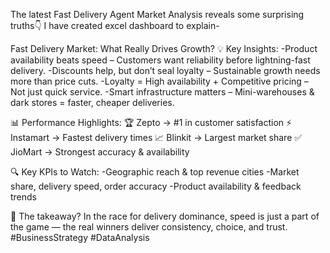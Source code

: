 The latest Fast Delivery Agent Market Analysis reveals some surprising truths👇
I have created excel dashboard to explain-

 Fast Delivery Market: What Really Drives Growth? 
💡 Key Insights:
-Product availability beats speed – Customers want reliability before lightning-fast delivery.
-Discounts help, but don’t seal loyalty – Sustainable growth needs more than price cuts.
-Loyalty = High availability + Competitive pricing – Not just quick service.
-Smart infrastructure matters – Mini-warehouses & dark stores = faster, cheaper deliveries.

📊 Performance Highlights:
 🏆 Zepto → #1 in customer satisfaction
 ⚡ Instamart → Fastest delivery times
 📈 Blinkit → Largest market share
 ✅ JioMart → Strongest accuracy & availability

🔍 Key KPIs to Watch:
-Geographic reach & top revenue cities
-Market share, delivery speed, order accuracy
-Product availability & feedback trends

💬 The takeaway? In the race for delivery dominance, speed is just a part of the game — the real winners deliver consistency, choice, and trust.
#BusinessStrategy #DataAnalysis

